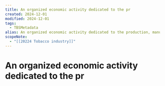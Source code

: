 ```yaml
---
title: An organized economic activity dedicated to the pr
created: 2024-12-01
modified: 2024-12-01
tags:
  - TBSMetadata
alias: An organized economic activity dedicated to the production, manufacture, promotion, and distribution of a tobacco products.
scopeNote:
  - "[[20224 Tobacco industry]]"
---
```

# An organized economic activity dedicated to the pr
